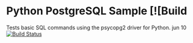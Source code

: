 Python PostgreSQL Sample [![Build 
======================

Tests basic SQL commands using the psycopg2 driver for Python.
jun 10
[![Build Status](https://apibeta.shippable.com/projects/5420089b76d0c288e441e5fa/badge?branchName=master)](https://appbeta.shippable.com/projects/5420089b76d0c288e441e5fa/builds/latest)
